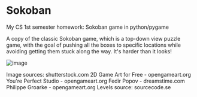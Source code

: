 # Sokoban
My CS 1st semester homework: Sokoban game in python/pygame

A copy of the classic Sokoban game, which is a top-down view puzzle game, with the goal of pushing all the boxes to specific locations while avoiding getting them stuck along the way.
It's harder than it looks!

![image](https://user-images.githubusercontent.com/31511951/168570268-2319c5c2-eb36-4d73-9660-099c7f500327.png)

Image sources:
shutterstock.com
2D Game Art for Free - opengameart.org
You're Perfect Studio - opengameart.org
Fedir Popov - dreamstime.com
Philippe Groarke - opengameart.org
Levels source:
sourcecode.se
